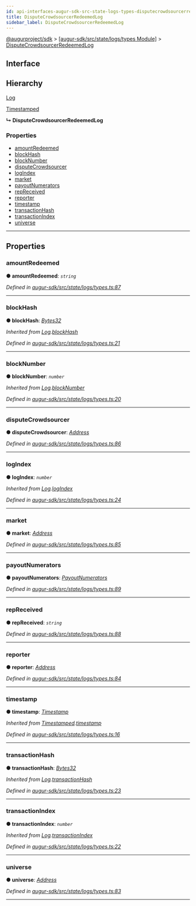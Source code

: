 ```yaml
---
id: api-interfaces-augur-sdk-src-state-logs-types-disputecrowdsourcerredeemedlog
title: DisputeCrowdsourcerRedeemedLog
sidebar_label: DisputeCrowdsourcerRedeemedLog
---
```


[@augurproject/sdk](api-readme.md) > [[augur-sdk/src/state/logs/types Module]](api-modules-augur-sdk-src-state-logs-types-module.md) > [DisputeCrowdsourcerRedeemedLog](api-interfaces-augur-sdk-src-state-logs-types-disputecrowdsourcerredeemedlog.md)

## Interface

## Hierarchy

 [Log](api-interfaces-augur-sdk-src-state-logs-types-log.md)

 [Timestamped](api-interfaces-augur-sdk-src-state-logs-types-timestamped.md)

**↳ DisputeCrowdsourcerRedeemedLog**

### Properties

* [amountRedeemed](api-interfaces-augur-sdk-src-state-logs-types-disputecrowdsourcerredeemedlog.md#amountredeemed)
* [blockHash](api-interfaces-augur-sdk-src-state-logs-types-disputecrowdsourcerredeemedlog.md#blockhash)
* [blockNumber](api-interfaces-augur-sdk-src-state-logs-types-disputecrowdsourcerredeemedlog.md#blocknumber)
* [disputeCrowdsourcer](api-interfaces-augur-sdk-src-state-logs-types-disputecrowdsourcerredeemedlog.md#disputecrowdsourcer)
* [logIndex](api-interfaces-augur-sdk-src-state-logs-types-disputecrowdsourcerredeemedlog.md#logindex)
* [market](api-interfaces-augur-sdk-src-state-logs-types-disputecrowdsourcerredeemedlog.md#market)
* [payoutNumerators](api-interfaces-augur-sdk-src-state-logs-types-disputecrowdsourcerredeemedlog.md#payoutnumerators)
* [repReceived](api-interfaces-augur-sdk-src-state-logs-types-disputecrowdsourcerredeemedlog.md#repreceived)
* [reporter](api-interfaces-augur-sdk-src-state-logs-types-disputecrowdsourcerredeemedlog.md#reporter)
* [timestamp](api-interfaces-augur-sdk-src-state-logs-types-disputecrowdsourcerredeemedlog.md#timestamp)
* [transactionHash](api-interfaces-augur-sdk-src-state-logs-types-disputecrowdsourcerredeemedlog.md#transactionhash)
* [transactionIndex](api-interfaces-augur-sdk-src-state-logs-types-disputecrowdsourcerredeemedlog.md#transactionindex)
* [universe](api-interfaces-augur-sdk-src-state-logs-types-disputecrowdsourcerredeemedlog.md#universe)

---

## Properties

<a id="amountredeemed"></a>

###  amountRedeemed

**● amountRedeemed**: *`string`*

*Defined in [augur-sdk/src/state/logs/types.ts:87](https://github.com/AugurProject/augur/blob/0787bf1a23/packages/augur-sdk/src/state/logs/types.ts#L87)*

___
<a id="blockhash"></a>

###  blockHash

**● blockHash**: *[Bytes32](api-modules-augur-sdk-src-state-logs-types-module.md#bytes32)*

*Inherited from [Log](api-interfaces-augur-sdk-src-state-logs-types-log.md).[blockHash](api-interfaces-augur-sdk-src-state-logs-types-log.md#blockhash)*

*Defined in [augur-sdk/src/state/logs/types.ts:21](https://github.com/AugurProject/augur/blob/0787bf1a23/packages/augur-sdk/src/state/logs/types.ts#L21)*

___
<a id="blocknumber"></a>

###  blockNumber

**● blockNumber**: *`number`*

*Inherited from [Log](api-interfaces-augur-sdk-src-state-logs-types-log.md).[blockNumber](api-interfaces-augur-sdk-src-state-logs-types-log.md#blocknumber)*

*Defined in [augur-sdk/src/state/logs/types.ts:20](https://github.com/AugurProject/augur/blob/0787bf1a23/packages/augur-sdk/src/state/logs/types.ts#L20)*

___
<a id="disputecrowdsourcer"></a>

###  disputeCrowdsourcer

**● disputeCrowdsourcer**: *[Address](api-modules-augur-sdk-src-state-logs-types-module.md#address)*

*Defined in [augur-sdk/src/state/logs/types.ts:86](https://github.com/AugurProject/augur/blob/0787bf1a23/packages/augur-sdk/src/state/logs/types.ts#L86)*

___
<a id="logindex"></a>

###  logIndex

**● logIndex**: *`number`*

*Inherited from [Log](api-interfaces-augur-sdk-src-state-logs-types-log.md).[logIndex](api-interfaces-augur-sdk-src-state-logs-types-log.md#logindex)*

*Defined in [augur-sdk/src/state/logs/types.ts:24](https://github.com/AugurProject/augur/blob/0787bf1a23/packages/augur-sdk/src/state/logs/types.ts#L24)*

___
<a id="market"></a>

###  market

**● market**: *[Address](api-modules-augur-sdk-src-state-logs-types-module.md#address)*

*Defined in [augur-sdk/src/state/logs/types.ts:85](https://github.com/AugurProject/augur/blob/0787bf1a23/packages/augur-sdk/src/state/logs/types.ts#L85)*

___
<a id="payoutnumerators"></a>

###  payoutNumerators

**● payoutNumerators**: *[PayoutNumerators](api-modules-augur-sdk-src-state-logs-types-module.md#payoutnumerators)*

*Defined in [augur-sdk/src/state/logs/types.ts:89](https://github.com/AugurProject/augur/blob/0787bf1a23/packages/augur-sdk/src/state/logs/types.ts#L89)*

___
<a id="repreceived"></a>

###  repReceived

**● repReceived**: *`string`*

*Defined in [augur-sdk/src/state/logs/types.ts:88](https://github.com/AugurProject/augur/blob/0787bf1a23/packages/augur-sdk/src/state/logs/types.ts#L88)*

___
<a id="reporter"></a>

###  reporter

**● reporter**: *[Address](api-modules-augur-sdk-src-state-logs-types-module.md#address)*

*Defined in [augur-sdk/src/state/logs/types.ts:84](https://github.com/AugurProject/augur/blob/0787bf1a23/packages/augur-sdk/src/state/logs/types.ts#L84)*

___
<a id="timestamp"></a>

###  timestamp

**● timestamp**: *[Timestamp](api-modules-augur-sdk-src-state-logs-types-module.md#timestamp)*

*Inherited from [Timestamped](api-interfaces-augur-sdk-src-state-logs-types-timestamped.md).[timestamp](api-interfaces-augur-sdk-src-state-logs-types-timestamped.md#timestamp)*

*Defined in [augur-sdk/src/state/logs/types.ts:16](https://github.com/AugurProject/augur/blob/0787bf1a23/packages/augur-sdk/src/state/logs/types.ts#L16)*

___
<a id="transactionhash"></a>

###  transactionHash

**● transactionHash**: *[Bytes32](api-modules-augur-sdk-src-state-logs-types-module.md#bytes32)*

*Inherited from [Log](api-interfaces-augur-sdk-src-state-logs-types-log.md).[transactionHash](api-interfaces-augur-sdk-src-state-logs-types-log.md#transactionhash)*

*Defined in [augur-sdk/src/state/logs/types.ts:23](https://github.com/AugurProject/augur/blob/0787bf1a23/packages/augur-sdk/src/state/logs/types.ts#L23)*

___
<a id="transactionindex"></a>

###  transactionIndex

**● transactionIndex**: *`number`*

*Inherited from [Log](api-interfaces-augur-sdk-src-state-logs-types-log.md).[transactionIndex](api-interfaces-augur-sdk-src-state-logs-types-log.md#transactionindex)*

*Defined in [augur-sdk/src/state/logs/types.ts:22](https://github.com/AugurProject/augur/blob/0787bf1a23/packages/augur-sdk/src/state/logs/types.ts#L22)*

___
<a id="universe"></a>

###  universe

**● universe**: *[Address](api-modules-augur-sdk-src-state-logs-types-module.md#address)*

*Defined in [augur-sdk/src/state/logs/types.ts:83](https://github.com/AugurProject/augur/blob/0787bf1a23/packages/augur-sdk/src/state/logs/types.ts#L83)*

___

